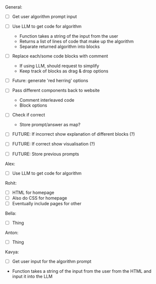 
General:
 - [ ] Get user algorithm prompt input 
 - [ ] Use LLM to get code for algorithm
   - Function takes a string of the input from the user
   - Returns a list of lines of code that make up the algorithm
   - Separate returned algorithm into blocks
 - [ ] Replace each/some code blocks with comment 
   - If using LLM, should request to simplify
   - Keep track of blocks as drag & drop options
 - [ ] Future: generate 'red herring' options
 - [ ] Pass different components back to website
   - Comment interleaved code
   - Block options
 - [ ] Check if correct
   - Store prompt/answer as map?
 - [ ] FUTURE: If incorrect show explanation of different blocks (?)
 - [ ] FUTURE: If correct show visualisation (?)
 - [ ] FUTURE: Store previous prompts


Alex:
 - [ ] Use LLM to get code for algorithm

Rohit:
- [ ] HTML for homepage 
- [ ] Also do CSS for homepage 
- [ ] Eventually include pages for other 

Bella:
- [ ] Thing

Anton:
- [ ] Thing

Kavya:
- [ ] Get user input for the algorithm prompt
- Function takes a string of the input from the user from the HTML and input
   it into the LLM